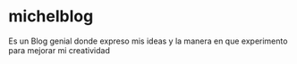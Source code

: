 # michelblog
Es un Blog genial donde expreso mis ideas y la manera en que experimento para mejorar mi creatividad
